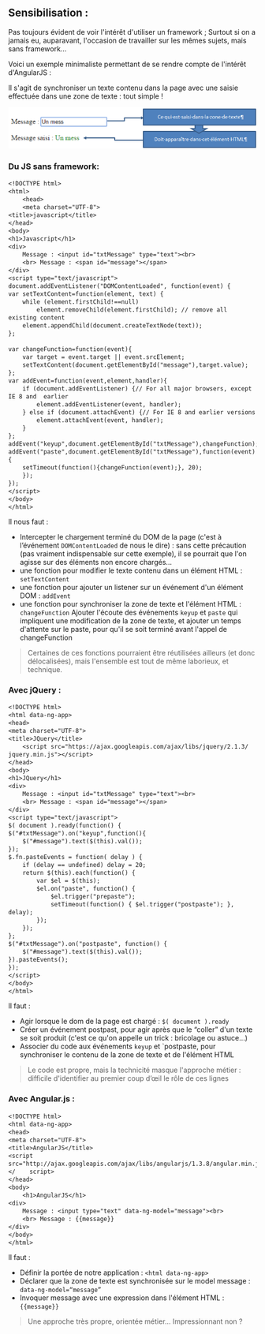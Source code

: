 ## Sensibilisation : 
Pas toujours évident de voir l'intérêt d'utiliser un framework ; Surtout si on a jamais eu, auparavant, l'occasion de travailler sur les mêmes sujets, mais sans framework…

Voici un exemple minimaliste permettant de se rendre compte de l'intérêt d'AngularJS :

Il s'agit de synchroniser un texte contenu dans la page avec une saisie effectuée dans une zone de texte : tout simple !

![image](./img/sensibilisation.png)

### Du JS sans framework:

	<!DOCTYPE html>
	<html>
		<head>
		<meta charset="UTF-8">
	<title>javascript</title>
	</head>
	<body>
    <h1>Javascript</h1>
    <div>
        Message : <input id="txtMessage" type="text"><br>
        <br> Message : <span id="message"></span>
    </div>
	<script type="text/javascript">
	document.addEventListener("DOMContentLoaded", function(event) { 
    var setTextContent=function(element, text) {
        while (element.firstChild!==null)
            element.removeChild(element.firstChild); // remove all existing content
        element.appendChild(document.createTextNode(text));
    };
     
    var changeFunction=function(event){
        var target = event.target || event.srcElement;
        setTextContent(document.getElementById("message"),target.value);
    };
    var addEvent=function(event,element,handler){
        if (document.addEventListener) {// For all major browsers, except IE 8 and 	earlier
            element.addEventListener(event, handler);
        } else if (document.attachEvent) {// For IE 8 and earlier versions
            element.attachEvent(event, handler);
        }
    };
    addEvent("keyup",document.getElementById("txtMessage"),changeFunction);
    addEvent("paste",document.getElementById("txtMessage"),function(event){
        setTimeout(function(){changeFunction(event);}, 20);
        });
	});
	</script>
	</body>
	</html>
	
Il nous faut :

* Intercepter le chargement terminé du DOM de la page (c'est à l’événement `DOMContentLoaded` de nous le dire) : sans cette précaution (pas vraiment indispensable sur cette exemple), il se pourrait que l'on agisse sur des éléments non encore chargés…
* une fonction pour modifier le texte contenu dans un élément HTML : `setTextContent`
* une fonction pour ajouter un listener sur un événement d'un élément DOM : `addEvent`
* une fonction pour synchroniser la zone de texte et l'élément HTML : `changeFunction`
Ajouter l'écoute des événements `keyup` et `paste` qui impliquent une modification de la zone de texte, et ajouter un temps d'attente sur le paste, pour qu'il se soit terminé avant l'appel de changeFunction
> Certaines de ces fonctions pourraient être réutilisées ailleurs (et donc délocalisées), mais l'ensemble est tout de même laborieux, et technique.


### Avec jQuery :

	<!DOCTYPE html>
	<html data-ng-app>
	<head>
	<meta charset="UTF-8">
	<title>JQuery</title>
		<script src="https://ajax.googleapis.com/ajax/libs/jquery/2.1.3/		jquery.min.js"></script>
	</head>
	<body>
    <h1>JQuery</h1>
    <div>
        Message : <input id="txtMessage" type="text"><br>
        <br> Message : <span id="message"></span>
    </div>
	<script type="text/javascript">
	$( document ).ready(function() {
    $("#txtMessage").on("keyup",function(){
        $("#message").text($(this).val());
    });
    $.fn.pasteEvents = function( delay ) {
        if (delay == undefined) delay = 20;
        return $(this).each(function() {
            var $el = $(this);
            $el.on("paste", function() {
                $el.trigger("prepaste");
                setTimeout(function() { $el.trigger("postpaste"); }, delay);
            });
        });
    };
    $("#txtMessage").on("postpaste", function() { 
        $("#message").text($(this).val());
    }).pasteEvents();
	});
	</script>
	</body>
	</html>
	
Il faut :

* Agir lorsque le dom de la page est chargé : `$( document ).ready`
* Créer un événement postpast, pour agir après que le “coller” d'un texte se soit produit (c'est ce qu'on appelle un trick : bricolage ou astuce…)
* Associer du code aux événements `keyup` et `postpaste, pour synchroniser le contenu de la zone de texte et de l'élément HTML
> Le code est propre, mais la technicité masque l'approche métier : difficile d'identifier au premier coup d’œil le rôle de ces lignes


### Avec Angular.js :
	<!DOCTYPE html>
	<html data-ng-app>
	<head>
	<meta charset="UTF-8">
	<title>AngularJS</title>
	<script
    src="http://ajax.googleapis.com/ajax/libs/angularjs/1.3.8/angular.min.js"></	script>
	</head>
	<body>
    	<h1>AngularJS</h1>
    <div>
        Message : <input type="text" data-ng-model="message"><br>
        <br> Message : {{message}}
    </div>
	</body>
	</html>

Il faut :

* Définir la portée de notre application : `<html data-ng-app>`
* Déclarer que la zone de texte est synchronisée sur le model message : `data-ng-model=“message”`
* Invoquer message avec une expression dans l'élément HTML : `{{message}}`
> Une approche très propre, orientée métier...
Impressionnant non ?
